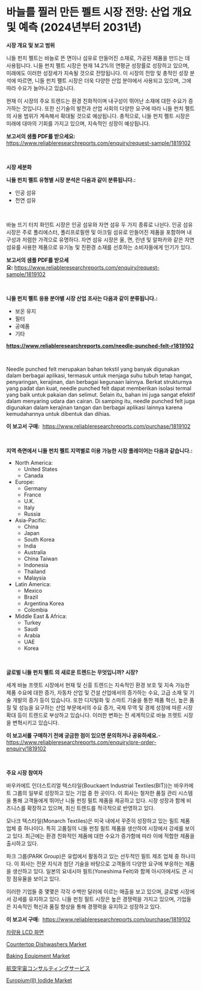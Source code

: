 <p><h1>바늘를 찔러 만든 펠트 시장 전망: 산업 개요 및 예측 (2024년부터 2031년)</h1></p><p><strong>시장 개요 및 보고 범위</strong></p>
<p><p>니들 펀치 펠트는 바늘로 뜬 면이나 섬유로 만들어진 소재로, 가공된 제품을 만드는 데 사용됩니다. 니들 펀치 펠트 시장은 현재 14.2%의 연평균 성장률로 성장하고 있으며, 미래에도 이러한 성장세가 지속될 것으로 전망됩니다. 이 시장의 전망 및 총적인 성장 분석에 따르면, 니들 펀치 펠트 시장은 더욱 다양한 산업 분야에서 사용되고 있으며, 그에 따라 수요가 늘어나고 있습니다. </p><p>현재 이 시장의 주요 트렌드는 환경 친화적이며 내구성이 뛰어난 소재에 대한 수요가 증가하는 것입니다. 또한 신기술의 발전과 산업 사회의 다양한 요구에 따라 니들 펀치 펠트의 사용 범위가 계속해서 확대될 것으로 예상됩니다. 총적으로, 니들 펀치 펠트 시장은 미래에 대마의 기회를 가지고 있으며, 지속적인 성장이 예상됩니다.</p></p>
<p><strong>보고서의 샘플 PDF를 받으세요:</strong> <a href="https://www.reliableresearchreports.com/enquiry/request-sample/1819102">https://www.reliableresearchreports.com/enquiry/request-sample/1819102</a></p>
<p>&nbsp;</p>
<p><strong>시장 세분화</strong></p>
<p><strong>니들 펀치 펠트 유형별 시장 분석은 다음과 같이 분류됩니다.:</strong></p>
<p><ul><li>인공 섬유</li><li>천연 섬유</li></ul></p>
<p>&nbsp;</p>
<p><p>바늘 뜨기 터치 화인트 시장은 인공 섬유와 자연 섬유 두 가지 종류로 나뉜다. 인공 섬유 시장은 주로 폴리에스터, 폴리프로필렌 및 아크릴 섬유로 만들어진 제품을 포함하며 내구성과 저렴한 가격으로 유명하다. 자연 섬유 시장은 울, 면, 린넨 및 알파카와 같은 자연 섬유를 사용한 제품으로 유기농 및 친환경 소재를 선호하는 소비자들에게 인기가 있다.</p></p>
<p><strong>보고서의 샘플 PDF를 받으세요:</strong>&nbsp;<a href="https://www.reliableresearchreports.com/enquiry/request-sample/1819102">https://www.reliableresearchreports.com/enquiry/request-sample/1819102</a></p>
<p>&nbsp;</p>
<p><strong> 니들 펀치 펠트 응용 분야별 시장 산업 조사는 다음과 같이 분류됩니다.:</strong></p>
<p><ul><li>보온 유지</li><li>필터</li><li>공예품</li><li>기타</li></ul></p>
<p><strong><a href="https://www.reliableresearchreports.com/needle-punched-felt-r1819102">https://www.reliableresearchreports.com/needle-punched-felt-r1819102</a></strong></p>
<p>&nbsp;</p>
<p><p>Needle punched felt merupakan bahan tekstil yang banyak digunakan dalam berbagai aplikasi, termasuk untuk menjaga suhu tubuh tetap hangat, penyaringan, kerajinan, dan berbagai kegunaan lainnya. Berkat strukturnya yang padat dan kuat, needle punched felt dapat memberikan isolasi termal yang baik untuk pakaian dan selimut. Selain itu, bahan ini juga sangat efektif dalam menyaring udara dan cairan. Di samping itu, needle punched felt juga digunakan dalam kerajinan tangan dan berbagai aplikasi lainnya karena kemudahannya untuk dibentuk dan dihias.</p></p>
<p><strong>이 보고서 구매:</strong>&nbsp; <a href="https://www.reliableresearchreports.com/purchase/1819102">https://www.reliableresearchreports.com/purchase/1819102</a></p>
<p>&nbsp;</p>
<p><strong>지역 측면에서 니들 펀치 펠트 지역별로 이용 가능한 시장 플레이어는 다음과 같습니다.:</strong></p>
<p><ul>
    <li>
        North America:
        <ul>
            <li>United States</li>
            <li>Canada</li>
        </ul>
    </li>
    <li>
        Europe:
        <ul>
            <li>Germany</li>
            <li>France</li>
            <li>U.K.</li>
            <li>Italy</li>
            <li>Russia</li>
        </ul>
    </li>
    <li>
        Asia-Pacific:
        <ul>
            <li>China</li>
            <li>Japan</li>
            <li>South Korea</li>
            <li>India</li>
            <li>Australia</li>
            <li>China Taiwan</li>
            <li>Indonesia</li>
            <li>Thailand</li>
            <li>Malaysia</li>
        </ul>
    </li>
    <li>
        Latin America:
        <ul>
            <li>Mexico</li>
            <li>Brazil</li>
            <li>Argentina Korea</li>
            <li>Colombia</li>
        </ul>
    </li>
    <li>
        Middle East & Africa:
        <ul>
            <li>Turkey</li>
            <li>Saudi</li>
            <li>Arabia</li>
            <li>UAE</li>
            <li>Korea</li>
        </ul>
    </li>
    </ul></p>
<p>&nbsp;</p>
<p><strong>글로벌 니들 펀치 펠트 의 새로운 트렌드는 무엇입니까? 시장?</strong></p>
<p><p>세계 바늘 프렛트 시장에서 현재 및 신흥 트렌드는 지속적인 환경 보호 및 지속 가능한 제품 수요에 대한 증가, 자동차 산업 및 건설 산업에서의 증가하는 수요, 고급 소재 및 기술 개발의 증가 등이 있습니다. 또한 디지털화 및 스마트 기술을 통한 제품 혁신, 높은 품질 및 성능을 요구하는 산업 부문에서의 수요 증가, 국제 무역 및 경제 성장에 따른 시장 확대 등이 트렌드로 부상하고 있습니다. 이러한 변화는 전 세계적으로 바늘 프렛트 시장을 변혁시키고 있습니다.</p></p>
<p><strong>이 보고서를 구매하기 전에 궁금한 점이 있으면 문의하거나 공유하세요.</strong>- <a href="https://www.reliableresearchreports.com/enquiry/pre-order-enquiry/1819102">https://www.reliableresearchreports.com/enquiry/pre-order-enquiry/1819102</a></p>
<p>&nbsp;</p>
<p><strong>주요 시장 참여자</strong></p>
<p><p>바우카에트 인더스트리얼 텍스타일(Bouckaert Industrial Textiles(BIT))는 바우카에트 그룹의 일부로 성장하고 있는 기업 중 한 곳이다. 이 회사는 철저한 품질 관리 시스템을 통해 고객들에게 뛰어난 니들 펀칭 필트 제품을 제공하고 있다. 시장 성장과 함께 비즈니스를 확장하고 있으며, 최신 트렌드를 적극적으로 반영하고 있다. </p><p>모나크 텍스타일(Monarch Textiles)은 미국 내에서 꾸준히 성장하고 있는 필트 제품 업체 중 하나이다. 특히 고품질의 니들 펀칭 필트 제품을 생산하여 시장에서 강세를 보이고 있다. 최근에는 환경 친화적인 제품에 대한 수요가 증가함에 따라 이에 적합한 제품을 출시하고 있다. </p><p>파크 그룹(PARK Group)은 유럽에서 활동하고 있는 선두적인 필트 제조 업체 중 하나이다. 이 회사는 전문 지식과 첨단 기술을 바탕으로 고객들의 다양한 요구에 부응하는 제품을 생산하고 있다. 일본의 요네시마 필트(Yoneshima Felt)와 함께 아시아에서도 큰 시장 점유율을 보이고 있다. </p><p>이러한 기업들 중 몇몇은 각각 수백만 달러에 이르는 매출을 보고 있으며, 글로벌 시장에서 강세를 유지하고 있다. 니들 펀칭 필트 시장은 높은 경쟁력을 가지고 있으며, 기업들은 지속적인 혁신과 품질 향상을 통해 경쟁력을 유지하고 성장하고 있다.</p></p>
<p><strong>이 보고서 구매:</strong>&nbsp;&nbsp;<a href="https://www.reliableresearchreports.com/purchase/1819102">https://www.reliableresearchreports.com/purchase/1819102</a></p>
<p><p><a href="https://medium.com/@koleledner/%EC%9E%90%EB%8F%99%EC%B0%A8-lcd-%EC%8A%A4%ED%81%AC%EB%A6%B0-%EC%8B%9C%EC%9E%A5%EC%9D%80-%EC%8B%9C%EC%9E%A5-%EC%A0%90%EC%9C%A0%EC%9C%A8-%EC%8B%9C%EC%9E%A5-%EB%8F%99%ED%96%A5-%EB%B0%8F-%EC%8B%9C%EC%9E%A5-%EC%84%B1%EC%9E%A5%EC%97%90-%EA%B4%80%ED%95%9C-%EC%A0%95%EB%B3%B4%EB%A5%BC-%EC%A0%9C%EA%B3%B5%ED%95%A9%EB%8B%88%EB%8B%A4-b3d33b1319a7">차량용 LCD 화면</a></p><p><a href="https://github.com/dimitrishawkinswaynenp91rgz/Market-Research-Report-List-2/blob/main/countertop-dishwashers-market.md">Countertop Dishwashers Market</a></p><p><a href="https://github.com/changoleonlaverguenzanoexiste/Market-Research-Report-List-2/blob/main/baking-equipment-market.md">Baking Equipment Market</a></p><p><a href="https://github.com/one-cool-chick/Market-Research-Report-List-1/blob/main/926516132323.md">航空宇宙コンサルティングサービス</a></p><p><a href="https://www.linkedin.com/pulse/europiumii-iodide-market-size-trends-complete-industry-954he?trackingId=cZrBmok%2BQrDtdG4MsE5%2B0A%3D%3D">Europium(II) Iodide Market</a></p></p>